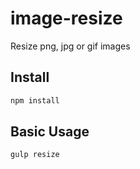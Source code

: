 # image-resize
Resize png, jpg or gif images

## Install

```bash
npm install
```

## Basic Usage
```javascript
gulp resize
```
